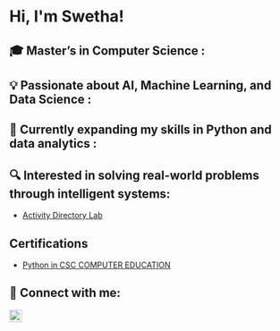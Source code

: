 <h1>Hi, I'm Swetha! </h1>

<h2>🎓 Master’s in Computer Science  :</h2>
<h2>💡 Passionate about AI, Machine Learning, and Data Science :</h2>
<h2>   🌱 Currently expanding my skills in Python and data analytics  :</h2>
<h2> 🔍 Interested in solving real-world problems through intelligent systems:</h2>


  - [Activity Directory Lab](https://github.com/HarisswethaSankaran23/LABURL)

<h2> Certifications</h2>

- [Python in CSC COMPUTER EDUCATION](https://github.com/HarisswethaSankaran23/LABURL)


<h2> 🤳 Connect with me:</h2>

[<img align="left" alt="Haris swetha | LinkedIn" width="22px" src="https://cdn.jsdelivr.net/npm/simple-icons@v3/icons/linkedin.svg"/>][linkedin]

[linkedin]: https://linkedin.com/in/haris-swetha-s-70405227b/

<!--
**joshmadakor1/joshmadakor1** is a ✨ _special_ ✨ repository because its `README.md` (this file) appears on your GitHub profile.

Here are some ideas to get you started:

- 🔭 I’m currently working on ...
- 🌱 I’m currently learning ...
- 👯 I’m looking to collaborate on ...
- 🤔 I’m looking for help with ...
- 💬 Ask me about ...
- 📫 How to reach me: ...
- 😄 Pronouns: ...
- ⚡ Fun fact: ...
-->
